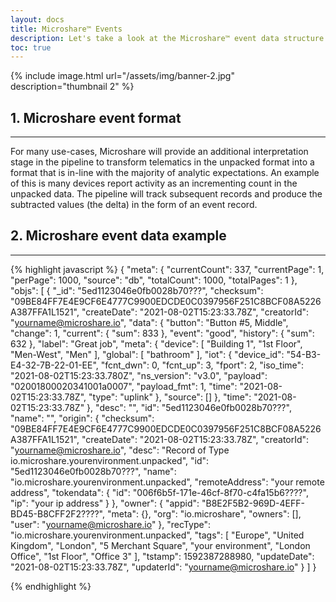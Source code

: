 ```yaml
---
layout: docs
title: Microshare™ Events
description: Let's take a look at the Microshare™ event data structure.
toc: true
---
```





{% include image.html url="/assets/img/banner-2.jpg" description="thumbnail 2" %}

## 1. Microshare event format
---------------------------------------

For many use-cases, Microshare will provide an additional interpretation stage in the pipeline to transform telematics in the unpacked format into a format that is in-line with the majority of analytic expectations. An example of this is many devices report activity as an incrementing count in the unpacked data. The pipeline will track subsequent records and produce the subtracted values (the delta) in the form of an event record.


## 2. Microshare event data example
---------------------------------------


{% highlight javascript %}
{
  "meta": {
    "currentCount": 337,
    "currentPage": 1,
    "perPage": 1000,
    "source": "db",
    "totalCount": 1000,
    "totalPages": 1
  },
  "objs": [
    {
      "_id": "5ed1123046e0fb0028b70???",
      "checksum": "09BE84FF7E4E9CF6E4777C9900EDCDE0C0397956F251C8BCF08A5226A387FFA1L1521",
      "createDate": "2021-08-02T15:23:33.78Z",
      "creatorId": "yourname@microshare.io",
      "data": {
        "button": "Button #5, Middle",
        "change": 1,
        "current": {
          "sum": 833
        },
        "event": "good",
        "history": {
          "sum": 632
        },
        "label": "Great job",
        "meta": {
          "device": [
            "Building 1",
            "1st Floor",
            "Men-West",
            "Men"
          ],
          "global": [
            "bathroom"
          ],
          "iot": {
            "device_id": "54-B3-E4-32-7B-22-01-EE",
            "fcnt_dwn": 0,
            "fcnt_up": 3,
            "fport": 2,
            "iso_time": "2021-08-02T15:23:33.780Z",
            "ns_version": "v3.0",
            "payload": "02001800020341001a0007",
            "payload_fmt": 1,
            "time": "2021-08-02T15:23:33.78Z",
            "type": "uplink"
          },
          "source": []
        },
        "time": "2021-08-02T15:23:33.78Z"
      },
      "desc": "",
      "id": "5ed1123046e0fb0028b70???",
      "name": "",
      "origin": {
        "checksum": "09BE84FF7E4E9CF6E4777C9900EDCDE0C0397956F251C8BCF08A5226A387FFA1L1521",
        "createDate": "2021-08-02T15:23:33.78Z",
        "creatorId": "yourname@microshare.io",
        "desc": "Record of Type io.microshare.yourenvironment.unpacked",
        "id": "5ed1123046e0fb0028b70???",
        "name": "io.microshare.yourenvironment.unpacked",
        "remoteAddress": "your remote address",
        "tokendata": {
          "id": "006f6b5f-171e-46cf-8f70-c4fa15b6????",
          "ip": "your ip address"
        }
      },
      "owner": {
        "appid": "B8E2F5B2-969D-4EFF-BD45-B8CFF2F2????",
        "meta": {},
        "org": "io.microshare",
        "owners": [],
        "user": "yourname@microshare.io"
      },
      "recType": "io.microshare.yourenvironment.unpacked",
      "tags": [
        "Europe",
        "United Kingdom",
        "London",
        "5 Merchant Square",
        "your environment",
        "London Office",
        "1st Floor",
        "Office 3"
      ],
      "tstamp": 1592387288980,
      "updateDate": "2021-08-02T15:23:33.78Z",
      "updaterId": "yourname@microshare.io"
    }
    ]
}

{% endhighlight %}

